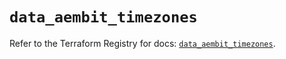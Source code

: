 # `data_aembit_timezones`

Refer to the Terraform Registry for docs: [`data_aembit_timezones`](https://registry.terraform.io/providers/aembit/aembit/1.25.1/docs/data-sources/timezones).
